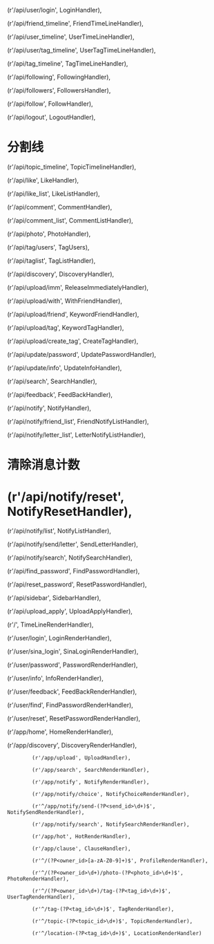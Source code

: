 (r'/api/user/login', LoginHandler),

(r'/api/friend_timeline', FriendTimeLineHandler),

(r'/api/user_timeline', UserTimeLineHandler),

(r'/api/user/tag_timeline', UserTagTimeLineHandler),

(r'/api/tag_timeline', TagTimeLineHandler),

(r'/api/following', FollowingHandler),

(r'/api/followers', FollowersHandler),

(r'/api/follow', FollowHandler),

(r'/api/logout', LogoutHandler),

分割线
==============================


(r'/api/topic_timeline', TopicTimelineHandler),

(r'/api/like', LikeHandler),

(r'/api/like_list', LikeListHandler),

(r'/api/comment', CommentHandler),

(r'/api/comment_list', CommentListHandler),

(r'/api/photo', PhotoHandler),

(r'/api/tag/users', TagUsers),

(r'/api/taglist', TagListHandler),

(r'/api/discovery', DiscoveryHandler),

(r'/api/upload/imm', ReleaseImmediatelyHandler),

(r'/api/upload/with', WithFriendHandler),

(r'/api/upload/friend', KeywordFriendHandler),

(r'/api/upload/tag', KeywordTagHandler),

(r'/api/upload/create_tag', CreateTagHandler),

(r'/api/update/password', UpdatePasswordHandler),

(r'/api/update/info', UpdateInfoHandler),

(r'/api/search', SearchHandler),

(r'/api/feedback', FeedBackHandler),

(r'/api/notify', NotifyHandler),

(r'/api/notify/friend_list', FriendNotifyListHandler),

(r'/api/notify/letter_list', LetterNotifyListHandler),

#           清除消息计数
#           (r'/api/notify/reset', NotifyResetHandler),

(r'/api/notify/list', NotifyListHandler),

(r'/api/notify/send/letter', SendLetterHandler),

(r'/api/notify/search', NotifySearchHandler),

(r'/api/find_password', FindPasswordHandler),

(r'/api/reset_password', ResetPasswordHandler),

(r'/api/sidebar', SidebarHandler),

(r'/api/upload_apply', UploadApplyHandler),

(r'/', TimeLineRenderHandler),

(r'/user/login', LoginRenderHandler),

(r'/user/sina_login', SinaLoginRenderHandler),

(r'/user/password', PasswordRenderHandler),

(r'/user/info', InfoRenderHandler),

(r'/user/feedback', FeedBackRenderHandler),

(r'/user/find', FindPasswordRenderHandler),

(r'/user/reset', ResetPasswordRenderHandler),

(r'/app/home', HomeRenderHandler),

(r'/app/discovery', DiscoveryRenderHandler),

            (r'/app/upload', UploadHandler),

            (r'/app/search', SearchRenderHandler),

            (r'/app/notify', NotifyRenderHandler),

            (r'/app/notify/choice', NotifyChoiceRenderHandler),

            (r'^/app/notify/send-(?P<send_id>\d+)$', NotifySendRenderHandler),

            (r'/app/notify/search', NotifySearchRenderHandler),

            (r'/app/hot', HotRenderHandler),

            (r'/app/clause', ClauseHandler),

            (r'^/(?P<owner_id>[a-zA-Z0-9]+)$', ProfileRenderHandler),

            (r'^/(?P<owner_id>\d+)/photo-(?P<photo_id>\d+)$', PhotoRenderHandler),

            (r'^/(?P<owner_id>\d+)/tag-(?P<tag_id>\d+)$', UserTagRenderHandler),

            (r'^/tag-(?P<tag_id>\d+)$', TagRenderHandler),

            (r'^/topic-(?P<topic_id>\d+)$', TopicRenderHandler),
            
            (r'^/location-(?P<tag_id>\d+)$', LocationRenderHandler)
